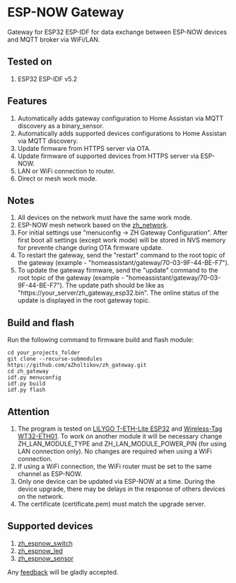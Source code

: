 # ESP-NOW Gateway

Gateway for ESP32 ESP-IDF for data exchange between ESP-NOW devices and MQTT broker via WiFi/LAN.

## Tested on

1. ESP32 ESP-IDF v5.2

## Features

1. Automatically adds gateway configuration to Home Assistan via MQTT discovery as a binary_sensor.
2. Automatically adds supported devices configurations to Home Assistan via MQTT discovery.
3. Update firmware from HTTPS server via OTA.
4. Update firmware of supported devices from HTTPS server via ESP-NOW.
5. LAN or WiFi connection to router.
6. Direct or mesh work mode.

## Notes

1. All devices on the network must have the same work mode.
2. ESP-NOW mesh network based on the [zh_network](https://github.com/aZholtikov/zh_network).
3. For initial settings use "menuconfig -> ZH Gateway Configuration". After first boot all settings (except work mode) will be stored in NVS memory for prevente change during OTA firmware update.
4. To restart the gateway, send the "restart" command to the root topic of the gateway (example - "homeassistant/gateway/70-03-9F-44-BE-F7").
5. To update the gateway firmware, send the "update" command to the root topic of the gateway (example - "homeassistant/gateway/70-03-9F-44-BE-F7"). The update path should be like as "https://your_server/zh_gateway_esp32.bin". The online status of the update is displayed in the root gateway topic.

## Build and flash

Run the following command to firmware build and flash module:

```text
cd your_projects_folder
git clone --recurse-submodules https://github.com/aZholtikov/zh_gateway.git
cd zh_gateway
idf.py menuconfig
idf.py build
idf.py flash
```

## Attention

1. The program is tested on [LILYGO T-ETH-Lite ESP32](https://github.com/Xinyuan-LilyGO/LilyGO-T-ETH-Series) and [Wireless-Tag WT32-ETH01](https://github.com/ldijkman/WT32-ETH01-LAN-8720-RJ45-). To work on another module it will be necessary change ZH_LAN_MODULE_TYPE and ZH_LAN_MODULE_POWER_PIN (for using LAN connection only). No changes are required when using a WiFi connection.
2. If using a WiFi connection, the WiFi router must be set to the same channel as ESP-NOW.
3. Only one device can be updated via ESP-NOW at a time. During the device upgrade, there may be delays in the response of others devices on the network.
4. The certificate (certificate.pem) must match the upgrade server.

## Supported devices

1. [zh_espnow_switch](https://github.com/aZholtikov/zh_espnow_switch)
2. [zh_espnow_led](https://github.com/aZholtikov/zh_espnow_led)
3. [zh_espnow_sensor](https://github.com/aZholtikov/zh_espnow_sensor)

Any [feedback](mailto:github@azholtikov.ru) will be gladly accepted.

